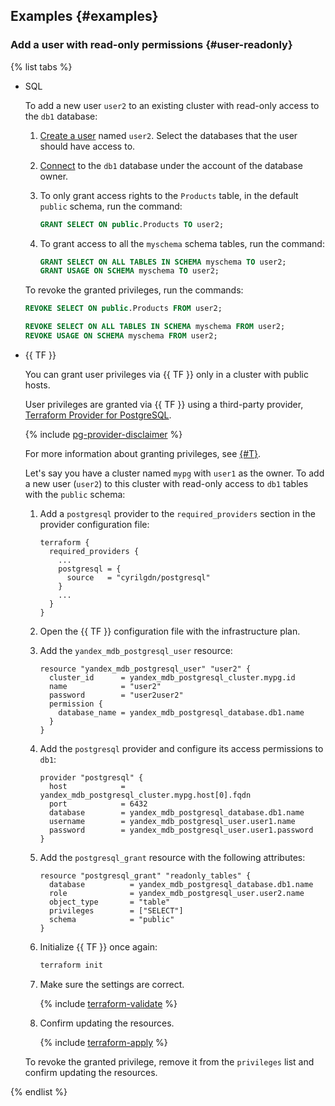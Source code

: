 ## Examples {#examples}

### Add a user with read-only permissions {#user-readonly}

{% list tabs %}

- SQL

   To add a new user `user2` to an existing cluster with read-only access to the `db1` database:

   1. [Create a user](../../managed-postgresql/operations/cluster-users.md#adduser) named `user2`. Select the databases that the user should have access to.
   1. [Connect](../../managed-postgresql/operations/connect.md#connection-string) to the `db1` database under the account of the database owner.
   1. To only grant access rights to the `Products` table, in the default `public` schema, run the command:

      ```sql
      GRANT SELECT ON public.Products TO user2;
      ```

   1. To grant access to all the `myschema` schema tables, run the command:

      ```sql
      GRANT SELECT ON ALL TABLES IN SCHEMA myschema TO user2;
      GRANT USAGE ON SCHEMA myschema TO user2;
      ```

   To revoke the granted privileges, run the commands:

   ```sql
   REVOKE SELECT ON public.Products FROM user2;

   REVOKE SELECT ON ALL TABLES IN SCHEMA myschema FROM user2;
   REVOKE USAGE ON SCHEMA myschema FROM user2;
   ```

- {{ TF }}

   You can grant user privileges via {{ TF }} only in a cluster with public hosts.

   User privileges are granted via {{ TF }} using a third-party provider, [Terraform Provider for PostgreSQL](https://github.com/cyrilgdn/terraform-provider-postgresql).

   {% include [pg-provider-disclaimer](../../_includes/mdb/mpg/terraform/pg-provider-disclaimer.md) %}

   For more information about granting privileges, see [{#T}](../../managed-postgresql/operations/grant.md#grant-privilege).

   Let's say you have a cluster named `mypg` with `user1` as the owner. To add a new user (`user2`) to this cluster with read-only access to `db1` tables with the `public` schema:

   1. Add a `postgresql` provider to the `required_providers` section in the provider configuration file:

      ```hcl
      terraform {
        required_providers {
          ...
          postgresql = {
            source   = "cyrilgdn/postgresql"
          }
          ...
        }
      }
      ```

   1. Open the {{ TF }} configuration file with the infrastructure plan.
   1. Add the `yandex_mdb_postgresql_user` resource:

      ```hcl
      resource "yandex_mdb_postgresql_user" "user2" {
        cluster_id      = yandex_mdb_postgresql_cluster.mypg.id
        name            = "user2"
        password        = "user2user2"
        permission {
          database_name = yandex_mdb_postgresql_database.db1.name
        }
      }
      ```

   1. Add the `postgresql` provider and configure its access permissions to `db1`:

      ```hcl
      provider "postgresql" {
        host            = yandex_mdb_postgresql_cluster.mypg.host[0].fqdn
        port            = 6432
        database        = yandex_mdb_postgresql_database.db1.name
        username        = yandex_mdb_postgresql_user.user1.name
        password        = yandex_mdb_postgresql_user.user1.password
      }
      ```

   1. Add the `postgresql_grant` resource with the following attributes:

      ```hcl
      resource "postgresql_grant" "readonly_tables" {
        database          = yandex_mdb_postgresql_database.db1.name
        role              = yandex_mdb_postgresql_user.user2.name
        object_type       = "table"
        privileges        = ["SELECT"]
        schema            = "public"
      }
      ```

   1. Initialize {{ TF }} once again:

      ```bash
      terraform init
      ```

   1. Make sure the settings are correct.

      {% include [terraform-validate](../../_includes/mdb/terraform/validate.md) %}

   1. Confirm updating the resources.

      {% include [terraform-apply](../../_includes/mdb/terraform/apply.md) %}

   To revoke the granted privilege, remove it from the `privileges` list and confirm updating the resources.

{% endlist %}
